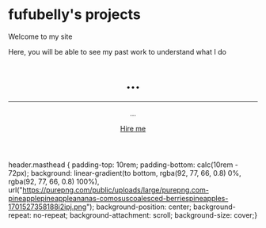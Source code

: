 <!doctype html>
<html lang="en">
  <head>
    <meta charset="utf-8">
    <title>fufubelly's site</title>
  </head>
  <body>
    <h1>fufubelly's projects</h1>
    <p>Welcome to my site</p>
  </body> 
<body>Here, you will be able to see my past work to understand what I do</body> 




<!-- Masthead -->
<header class="masthead">
  <div class="container h-100">
    <div class="row h-100 align-items-center justify-content-center text-center">
      <div class="col-lg-10 align-self-end">
        <h1 class="text-uppercase text-white font-weight-bold">...</h1>
        <hr class="divider my-4">
      </div>
      <div class="col-lg-8 align-self-baseline">
        <p class="text-white-75 font-weight-light mb-5">...</p>
        <a class="btn btn-primary btn-xl js-scroll-trigger" href="https://discord.gg/YWRYqqMcgC">Hire me</a>
      </div>
    </div>
  </div>
</header>

header.masthead {
  padding-top: 10rem;
  padding-bottom: calc(10rem - 72px);
  background: linear-gradient(to bottom, rgba(92, 77, 66, 0.8) 0%, rgba(92, 77, 66, 0.8) 100%), url("https://purepng.com/public/uploads/large/purepng.com-pineapplepineappleananas-comosuscoalesced-berriespineapples-1701527358188i2ipj.png");
  background-position: center;
  background-repeat: no-repeat;
  background-attachment: scroll;
  background-size: cover;}

</html>
